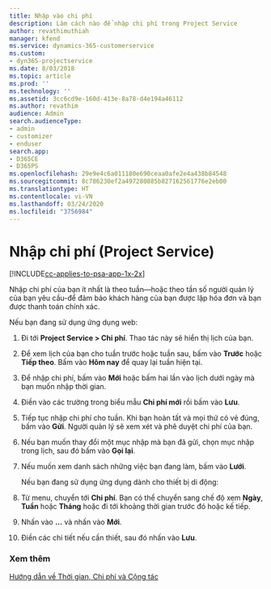 ```yaml
---
title: Nhập vào chi phí
description: Làm cách nào để nhập chi phí trong Project Service
author: revathimuthiah
manager: kfend
ms.service: dynamics-365-customerservice
ms.custom:
- dyn365-projectservice
ms.date: 8/03/2018
ms.topic: article
ms.prod: ''
ms.technology: ''
ms.assetid: 3cc6cd9e-160d-413e-8a78-d4e194a46112
ms.author: revathim
audience: Admin
search.audienceType:
- admin
- customizer
- enduser
search.app:
- D365CE
- D365PS
ms.openlocfilehash: 29e9e4c6a011180e690ceaa0afe2e4a438b84548
ms.sourcegitcommit: 8c786230ef2a497280885b827162561776e2eb00
ms.translationtype: HT
ms.contentlocale: vi-VN
ms.lasthandoff: 03/24/2020
ms.locfileid: "3756984"
---
```

# <a name="enter-expenses-project-service"></a>Nhập chi phí (Project Service)

[!INCLUDE[cc-applies-to-psa-app-1x-2x](../includes/cc-applies-to-psa-app-1x-2x.md)]

Nhập chi phí của bạn ít nhất là theo tuần—hoặc theo tần số người quản lý của bạn yêu cầu-để đảm bảo khách hàng của bạn được lập hóa đơn và bạn được thanh toán chính xác.  
  
 Nếu bạn đang sử dụng ứng dụng web:  
  
1. Đi tới **Project Service > Chi phí**. Thao tác này sẽ hiển thị lịch của bạn.  
  
2. Để xem lịch của bạn cho tuần trước hoặc tuần sau, bấm vào **Trước** hoặc **Tiếp theo**. Bấm vào **Hôm nay** để quay lại tuần hiện tại.  
  
3. Để nhập chi phí, bấm vào **Mới** hoặc bấm hai lần vào lịch dưới ngày mà bạn muốn nhập thời gian.  
  
4. Điền vào các trường trong biểu mẫu **Chi phí mới** rồi bấm vào **Lưu**.  
  
5. Tiếp tục nhập chi phí cho tuần. Khi bạn hoàn tất và mọi thứ có vẻ đúng, bấm vào **Gửi**. Người quản lý sẽ xem xét và phê duyệt chi phí của bạn.  
  
6. Nếu bạn muốn thay đổi một mục nhập mà bạn đã gửi, chọn mục nhập trong lịch, sau đó bấm vào **Gọi lại**.  
  
7. Nếu muốn xem danh sách những việc bạn đang làm, bấm vào **Lưới**.  
  
   Nếu bạn đang sử dụng ứng dụng dành cho thiết bị di động:  
  
8. Từ menu, chuyển tới **Chi phí**.     Bạn có thể chuyển sang chế độ xem **Ngày**, **Tuần** hoặc **Tháng** hoặc đi tới khoảng thời gian trước đó hoặc kế tiếp.  
  
9. Nhấn vào **…** và nhấn vào **Mới**.  
  
10. Điền các chi tiết nếu cần thiết, sau đó nhấn vào **Lưu**.  
  
### <a name="see-also"></a>Xem thêm  
 [Hướng dẫn về Thời gian, Chi phí và Cộng tác](../project-service/time-expense-collaboration-guide.md)
